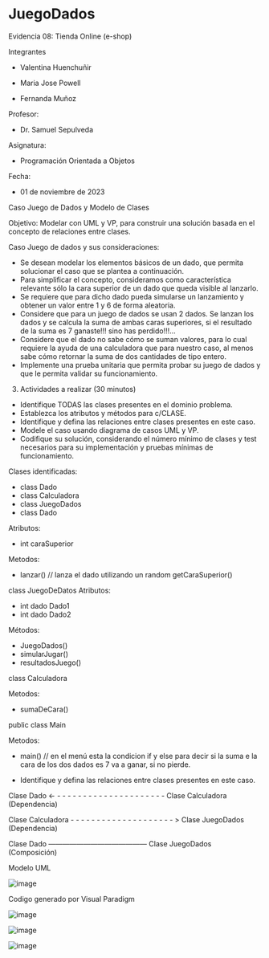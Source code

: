 # JuegoDados

Evidencia 08: Tienda Online (e-shop)


Integrantes 
- Valentina Huenchuñir

- Maria Jose Powell

- Fernanda Muñoz


Profesor:
- Dr. Samuel Sepulveda

Asignatura:
- Programación Orientada a Objetos

Fecha:
- 01 de noviembre de 2023



Caso Juego de Dados y Modelo de Clases


Objetivo: Modelar con UML y VP, para construir una solución basada en el concepto de relaciones entre clases.



Caso Juego de dados y sus consideraciones:
- Se desean modelar los elementos básicos de un dado, que permita solucionar el caso que se plantea a continuación.
- Para simplificar el concepto, consideramos como característica relevante sólo la cara superior de un dado que queda visible al lanzarlo.
- Se requiere que para dicho dado pueda simularse un lanzamiento y obtener un valor entre 1 y 6 de forma aleatoria.
- Considere que para un juego de dados se usan 2 dados. Se lanzan los dados y se calcula la suma de ambas caras superiores, si el resultado de la suma es 7 ganaste!!! sino has perdido!!!...
- Considere que el dado no sabe cómo se suman valores, para lo cual requiere la ayuda de una calculadora que para nuestro caso, al menos sabe cómo retornar la suma de dos cantidades de tipo entero.
- Implemente una prueba unitaria que permita probar su juego de dados y que le permita validar su funcionamiento.




3. Actividades a realizar (30 minutos)
- Identifique TODAS las clases presentes en el dominio problema.
- Establezca los atributos y métodos para c/CLASE.
- Identifique y defina las relaciones entre clases presentes en este caso.
- Modele el caso usando diagrama de casos UML y VP.
- Codifique su solución, considerando el número mínimo de clases y test necesarios para su implementación y pruebas mínimas de funcionamiento.




Clases identificadas:


- class Dado
- class Calculadora
- class JuegoDados
- class Dado

Atributos: 
- int caraSuperior


Metodos:
- lanzar() // lanza el dado utilizando un random
getCaraSuperior()




class JuegoDeDatos
Atributos:
- int dado Dado1
- int dado Dado2


Métodos:
- JuegoDados()
- simularJugar()
- resultadosJuego()



class Calculadora

Metodos:
- sumaDeCara()


public class Main

Metodos:
- main()
// en el menú esta la condicion if y else para decir si la suma e la cara de los dos dados es 7 va a ganar, si no pierde.


- Identifique y defina las relaciones entre clases presentes en este caso.


Clase Dado <- - - - - - - - - - - - - - - - - - - - - - Clase Calculadora (Dependencia)


Clase Calculadora - - - - - - - - - - - - - - - - - - - - > Clase JuegoDados (Dependencia)


Clase Dado —————————————— Clase JuegoDados (Composición)


Modelo UML


![image](https://github.com/FernaMunoz/JuegoDados/assets/142464144/1833c665-751d-4542-b676-a5b994e35aef)


Codigo generado por Visual Paradigm


![image](https://github.com/FernaMunoz/JuegoDados/assets/142464144/539479fd-e59f-4e0d-a38e-bfb641d560e2)



![image](https://github.com/FernaMunoz/JuegoDados/assets/142464144/88eacfdb-3db4-4ead-bdea-6d9e3ab7cbb7)


![image](https://github.com/FernaMunoz/JuegoDados/assets/142464144/2e342892-e970-45cf-b8b4-21946b9dbb60)







